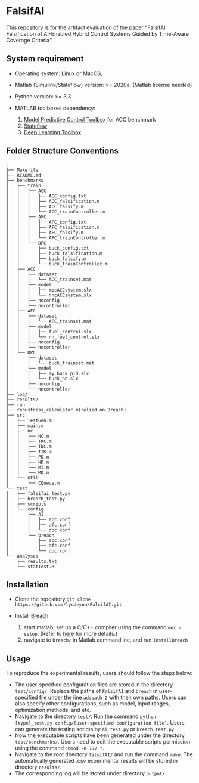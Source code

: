 # FalsifAI

This repository is for the artifact evaluation of the paper "FalsifAI: Falsification of AI-Enabled Hybrid Control Systems Guided by Time-Aware Coverage Criteria".

## System requirement


- Operating system: Linux or MacOS;

- Matlab (Simulink/Stateflow) version: >= 2020a. (Matlab license needed)

- Python version: >= 3.3

- MATLAB toolboxes dependency: 
  1. [Model Predictive Control Toolbox](https://www.mathworks.com/help/mpc/index.html) for ACC benchmark
  2. [Stateflow](https://www.mathworks.com/products/stateflow.html)
  3. [Deep Learning Toolbox](https://www.mathworks.com/products/deep-learning.html)

## Folder Structure Conventions

```
.
├── Makefile
├── README.md
├── benchmarks
│   ├── train
│   │   ├── ACC
│   │   │   ├── ACC_config.txt
│   │   │   ├── ACC_falsification.m
│   │   │   ├── ACC_falsify.m
│   │   │   └── ACC_trainController.m
│   │   ├── AFC
│   │   │   ├── AFC_config.txt
│   │   │   ├── AFC_falsification.m
│   │   │   ├── AFC_falsify.m
│   │   │   └── AFC_trainController.m
│   │   └── DPC
│   │       ├── buck_config.txt
│   │       ├── buck_falsification.m
│   │       ├── buck_falsify.m
│   │       └── buck_trainController.m
│   ├── ACC
│   │   ├── dataset
│   │   │   └── ACC_trainset.mat
│   │   ├── model
│   │   │   ├── mpcACCsystem.slx
│   │   │   └── nncACCsystem.slx
│   │   ├── nnconfig
│   │   └── nncontroller
│   ├── AFC
│   │   ├── dataset
│   │   │   └── AFC_trainset.mat
│   │   ├── model
│   │   │   ├── fuel_control.slx
│   │   │   └── nn_fuel_control.slx
│   │   ├── nnconfig
│   │   └── nncontroller
│   └── DPC
│       ├── dataset
│       │   └── buck_trainset.mat
│       ├── model
│       │   ├── my_buck_pid.slx
│       │   └── buck_nn.slx
│       ├── nnconfig
│       └── nncontroller
├── log/
├── results/
├── run
├── robustness_calculator.m(relied on Breach)
├── src
│   ├── TestGen.m
│   ├── main.m
│   ├── nc
│   │   ├── NC.m
│   │   ├── TKC.m
│   │   ├── TNC.m
│   │   ├── TTK.m
│   │   ├── PD.m
│   │   ├── ND.m
│   │   ├── MI.m
│   │   └── MD.m
│   └── util
│       └── CQueue.m
└── test
│   ├── falsifai_test.py
│   ├── breach_test.py
│   ├── scripts
│   └── config
│       ├── AI
│       │   ├── acc.conf
│       │   ├── afc.conf
│       │   └── dpc.conf
│       └── breach
│           ├── acc.conf
│           ├── afc.conf
│           └── dpc.conf
└── analyses
    ├── results.txt
    └── statTest.R

```

## Installation

- Clone the repository `git clone https://github.com/lyudeyun/FalsifAI.git`

- Install [Breach](https://github.com/decyphir/breach)
  1. start matlab, set up a C/C++ compiler using the command `mex -setup`. (Refer to [here](https://www.mathworks.com/help/matlab/matlabexternal/changing-default-compiler.html) for more details.)
  2. navigate to `breach/` in Matlab commandline, and run `InstallBreach`

## Usage

To reproduce the experimental results, users should follow the steps below:

- The user-specified configuration files are stored in the directory `test/config/`. Replace the paths of `FalsifAI` and `breach` in user-specified file under the line `addpath 2` with their own paths. Users can also specify other configurations, such as model, input ranges, optimization methods, and etc. 
- Navigate to the directory `test/`. Run the command `python [type]_test.py config/[user-specified configuration file]`. Users can generate the testing scripts by `ai_test.py` or `breach_test.py`.
- Now the executable scripts have been generated under the directory `test/benchmarks/`. Users need to edit the executable scripts permission using the command `chmod -R 777 *`.
- Navigate to the root directory `falsifAI/` and run the command `make`. The automatically generated .csv experimental results will be stored in directory `results/`.
- The corresponding log will be stored under directory `output/`.





